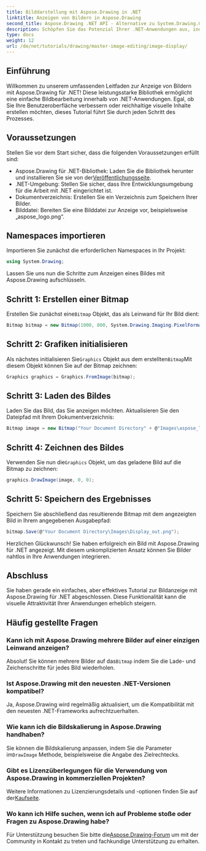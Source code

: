 ```yaml
---
title: Bilddarstellung mit Aspose.Drawing in .NET
linktitle: Anzeigen von Bildern in Aspose.Drawing
second_title: Aspose.Drawing .NET API - Alternative zu System.Drawing.Common
description: Schöpfen Sie das Potenzial Ihrer .NET-Anwendungen aus, indem Sie lernen, wie Sie mit der Aspose.Drawing-Bibliothek mühelos Bilder anzeigen. Dieses umfassende Tutorial bietet eine klare Schritt-für-Schritt-Anleitung.
type: docs
weight: 12
url: /de/net/tutorials/drawing/master-image-editing/image-display/
---
```

## Einführung

Willkommen zu unserem umfassenden Leitfaden zur Anzeige von Bildern mit Aspose.Drawing für .NET! Diese leistungsstarke Bibliothek ermöglicht eine einfache Bildbearbeitung innerhalb von .NET-Anwendungen. Egal, ob Sie Ihre Benutzeroberfläche verbessern oder reichhaltige visuelle Inhalte erstellen möchten, dieses Tutorial führt Sie durch jeden Schritt des Prozesses.

## Voraussetzungen

Stellen Sie vor dem Start sicher, dass die folgenden Voraussetzungen erfüllt sind:

-  Aspose.Drawing für .NET-Bibliothek: Laden Sie die Bibliothek herunter und installieren Sie sie von der[Veröffentlichungsseite](https://releases.aspose.com/drawing/net/).
- .NET-Umgebung: Stellen Sie sicher, dass Ihre Entwicklungsumgebung für die Arbeit mit .NET eingerichtet ist.
- Dokumentverzeichnis: Erstellen Sie ein Verzeichnis zum Speichern Ihrer Bilder.
- Bilddatei: Bereiten Sie eine Bilddatei zur Anzeige vor, beispielsweise „aspose_logo.png“.

## Namespaces importieren

Importieren Sie zunächst die erforderlichen Namespaces in Ihr Projekt:

```csharp
using System.Drawing;
```

Lassen Sie uns nun die Schritte zum Anzeigen eines Bildes mit Aspose.Drawing aufschlüsseln.

## Schritt 1: Erstellen einer Bitmap

 Erstellen Sie zunächst eine`Bitmap` Objekt, das als Leinwand für Ihr Bild dient:

```csharp
Bitmap bitmap = new Bitmap(1000, 800, System.Drawing.Imaging.PixelFormat.Format32bppPArgb);
```

## Schritt 2: Grafiken initialisieren

 Als nächstes initialisieren Sie`Graphics` Objekt aus dem erstellten`Bitmap`Mit diesem Objekt können Sie auf der Bitmap zeichnen:

```csharp
Graphics graphics = Graphics.FromImage(bitmap);
```

## Schritt 3: Laden des Bildes

Laden Sie das Bild, das Sie anzeigen möchten. Aktualisieren Sie den Dateipfad mit Ihrem Dokumentverzeichnis:

```csharp
Bitmap image = new Bitmap("Your Document Directory" + @"Images\aspose_logo.png");
```

## Schritt 4: Zeichnen des Bildes

 Verwenden Sie nun die`Graphics` Objekt, um das geladene Bild auf die Bitmap zu zeichnen:

```csharp
graphics.DrawImage(image, 0, 0);
```

## Schritt 5: Speichern des Ergebnisses

Speichern Sie abschließend das resultierende Bitmap mit dem angezeigten Bild in Ihrem angegebenen Ausgabepfad:

```csharp
bitmap.Save(@"Your Document Directory\Images\Display_out.png");
```

Herzlichen Glückwunsch! Sie haben erfolgreich ein Bild mit Aspose.Drawing für .NET angezeigt. Mit diesem unkomplizierten Ansatz können Sie Bilder nahtlos in Ihre Anwendungen integrieren.

## Abschluss

Sie haben gerade ein einfaches, aber effektives Tutorial zur Bildanzeige mit Aspose.Drawing für .NET abgeschlossen. Diese Funktionalität kann die visuelle Attraktivität Ihrer Anwendungen erheblich steigern.

## Häufig gestellte Fragen

### Kann ich mit Aspose.Drawing mehrere Bilder auf einer einzigen Leinwand anzeigen?

 Absolut! Sie können mehrere Bilder auf das`Bitmap` indem Sie die Lade- und Zeichenschritte für jedes Bild wiederholen.

### Ist Aspose.Drawing mit den neuesten .NET-Versionen kompatibel?

Ja, Aspose.Drawing wird regelmäßig aktualisiert, um die Kompatibilität mit den neuesten .NET-Frameworks aufrechtzuerhalten.

### Wie kann ich die Bildskalierung in Aspose.Drawing handhaben?

 Sie können die Bildskalierung anpassen, indem Sie die Parameter im`DrawImage` Methode, beispielsweise die Angabe des Zielrechtecks.

### Gibt es Lizenzüberlegungen für die Verwendung von Aspose.Drawing in kommerziellen Projekten?

 Weitere Informationen zu Lizenzierungsdetails und -optionen finden Sie auf der[Kaufseite](https://purchase.conholdate.com/buy).

### Wo kann ich Hilfe suchen, wenn ich auf Probleme stoße oder Fragen zu Aspose.Drawing habe?

Für Unterstützung besuchen Sie bitte die[Aspose.Drawing-Forum](https://forum.aspose.com/c/diagram/17) um mit der Community in Kontakt zu treten und fachkundige Unterstützung zu erhalten.
